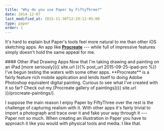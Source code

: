 ```yaml
---
title: "Why do you use Paper by FiftyThree?"
date: 2014-12-07
last_modified_at: 2015-11-30T12:29:12-05:00
type: paper
order: 1
---
```


It's hard to explain but Paper's tools feel more natural to me than other iOS sketching apps. An app like [**Procreate**](http://procreate.si/) --- while full of impressive features simply doesn't hold the same appeal for me.

<div class="notice--warning" markdown="1">
#### Other iPad Drawing Apps
Now that I'm taking drawing and painting on an iPad [more seriously]({{ site.url }}{% post_url 2015-09-25-ipad-pro %}) I've begun testing the waters with some other apps. **Procreate** is a fairly feature rich mobile application and lends itself to doing Adobe Photoshop equivalent digital painting. Curious to see what I've created with it so far? Check out my [Procreate gallery of paintings]({{ site.url }}/procreate-paintings/).
</div>

I suppose the main reason I enjoy Paper by FiftyThree over the rest is the challenge of capturing realism with it. With other apps it's fairly trivial to import a photograph and trace over it and fake your way through it --- Paper not so much. When creating an illustration in Paper you have to approach it like you would with physical tools and media. I like that.
